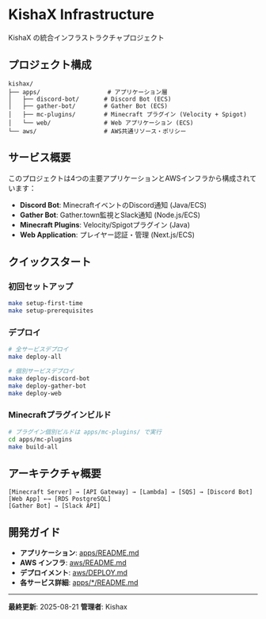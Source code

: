 # KishaX Infrastructure

KishaX の統合インフラストラクチャプロジェクト

## プロジェクト構成

```
kishax/
├── apps/                   # アプリケーション層
│   ├── discord-bot/       # Discord Bot (ECS)
│   ├── gather-bot/        # Gather Bot (ECS)
│   ├── mc-plugins/        # Minecraft プラグイン (Velocity + Spigot)
│   └── web/               # Web アプリケーション (ECS)
└── aws/                   # AWS共通リソース・ポリシー
```

## サービス概要

このプロジェクトは4つの主要アプリケーションとAWSインフラから構成されています：

- **Discord Bot**: MinecraftイベントのDiscord通知 (Java/ECS)
- **Gather Bot**: Gather.town監視とSlack通知 (Node.js/ECS)  
- **Minecraft Plugins**: Velocity/Spigotプラグイン (Java)
- **Web Application**: プレイヤー認証・管理 (Next.js/ECS)

## クイックスタート

### 初回セットアップ
```bash
make setup-first-time
make setup-prerequisites
```

### デプロイ
```bash
# 全サービスデプロイ
make deploy-all

# 個別サービスデプロイ  
make deploy-discord-bot
make deploy-gather-bot
make deploy-web
```

### Minecraftプラグインビルド
```bash
# プラグイン個別ビルドは apps/mc-plugins/ で実行
cd apps/mc-plugins
make build-all
```

## アーキテクチャ概要

```
[Minecraft Server] → [API Gateway] → [Lambda] → [SQS] → [Discord Bot]
[Web App] ←→ [RDS PostgreSQL]
[Gather Bot] → [Slack API]
```

## 開発ガイド

- **アプリケーション**: [apps/README.md](./apps/README.md)
- **AWS インフラ**: [aws/README.md](./aws/README.md)  
- **デプロイメント**: [aws/DEPLOY.md](./aws/DEPLOY.md)
- **各サービス詳細**: [apps/*/README.md](./apps/)

---

**最終更新**: 2025-08-21
**管理者**: Kishax
